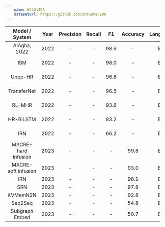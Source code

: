 ```yaml
---
    name: WC2014QA
    datasetUrl: https://github.com/zmtkeke/IRN
---
```



|   Model / System    | Year |Precision|Recall|      F1      | Accuracy | Language |                            Reported by                            |
|:-------------------:|:----:|:-------:|:----:|:------------:|:--------:|:--------:|:-----------------------------------------------------------------:|
|    AlAgha, 2022     | 2022 |    -    |  -   | 98.6 |    -     |    EN    | [AlAgha, 2022](https://ieeexplore.ieee.org/stamp/stamp.jsp?arnumber=9834917)  |
|         ISM         | 2022 |    -    |  -   | 98.0 |    -     |    EN    | [AlAgha, 2022](https://ieeexplore.ieee.org/stamp/stamp.jsp?arnumber=9834917) |
|       Uhop-HR       | 2022 |    -    |  -   | 96.6 |    -     |    EN    | [AlAgha, 2022](https://ieeexplore.ieee.org/stamp/stamp.jsp?arnumber=9834917) |
|     TransferNet     | 2022 |    -    |  -   | 96.5 |    -     |    EN    | [AlAgha, 2022](https://ieeexplore.ieee.org/stamp/stamp.jsp?arnumber=9834917) |
|       RL-MHR        | 2022 |    -    |  -   | 93.6 |    -     |    EN    | [AlAgha, 2022](https://ieeexplore.ieee.org/stamp/stamp.jsp?arnumber=9834917) |
|      HR-BiLSTM      | 2022 |    -    |  -   | 83.2 |    -     |    EN    | [AlAgha, 2022](https://ieeexplore.ieee.org/stamp/stamp.jsp?arnumber=9834917) |
|         IRN         | 2022 |    -    |  -   | 66.2 |    -     |    EN    | [AlAgha, 2022](https://ieeexplore.ieee.org/stamp/stamp.jsp?arnumber=9834917) |
| MACRE-hard infusion | 2023 |    -    |  -   |      -       |   99.8   |    EN    |  [Xu et al.](https://link.springer.com/chapter/10.1007/978-3-031-30672-3_40)   |
| MACRE-soft infusion | 2023 |    -    |  -   |      -       |   93.0   |    EN    |  [Xu et al.](https://link.springer.com/chapter/10.1007/978-3-031-30672-3_40)   |
|         IRN         | 2023 |    -    |  -   |      -       |   98.1   |    EN    |  [Xu et al.](https://link.springer.com/chapter/10.1007/978-3-031-30672-3_40)   |
|         SRN         | 2023 |    -    |  -   |      -       |   97.8   |    EN    |  [Xu et al.](https://link.springer.com/chapter/10.1007/978-3-031-30672-3_40)   |
|      KVMemN2N       | 2023 |    -    |  -   |      -       |   92.8   |    EN    |  [Xu et al.](https://link.springer.com/chapter/10.1007/978-3-031-30672-3_40)   |
|       Seq2Seq       | 2023 |    -    |  -   |      -       |   54.8   |    EN    |  [Xu et al.](https://link.springer.com/chapter/10.1007/978-3-031-30672-3_40)   |
|    Subgraph Embed     | 2023 |    -    |  -   |      -       |   50.7   |    EN    |  [Xu et al.](https://link.springer.com/chapter/10.1007/978-3-031-30672-3_40)   |
